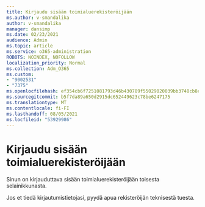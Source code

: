 ```yaml
---
title: Kirjaudu sisään toimialuerekisteröijään
ms.author: v-smandalika
author: v-smandalika
manager: dansimp
ms.date: 02/23/2021
audience: Admin
ms.topic: article
ms.service: o365-administration
ROBOTS: NOINDEX, NOFOLLOW
localization_priority: Normal
ms.collection: Adm_O365
ms.custom:
- "9002531"
- "7375"
ms.openlocfilehash: ef354cb6f7251081793d46b430789f55029020039bb3748cb8ece3b951e787a2
ms.sourcegitcommit: b5f7da89a650d2915dc652449623c78be6247175
ms.translationtype: MT
ms.contentlocale: fi-FI
ms.lasthandoff: 08/05/2021
ms.locfileid: "53929986"
---
```

# <a name="sign-in-to-your-domain-registrar"></a>Kirjaudu sisään toimialuerekisteröijään

Sinun on kirjauduttava sisään toimialuerekisteröijään toisesta selainikkunasta.

Jos et tiedä kirjautumistietojasi, pyydä apua rekisteröijän teknisestä tuesta.